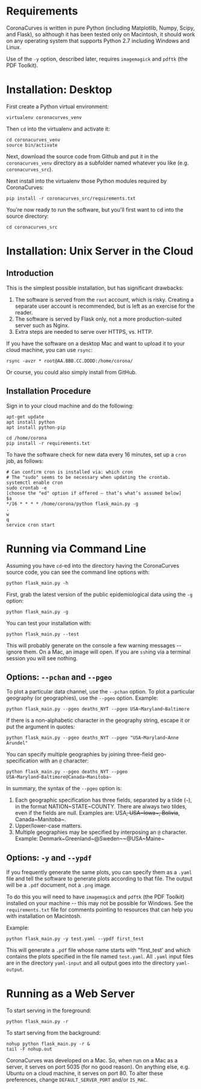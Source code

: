 # Requirements

CoronaCurves is written in pure Python (including Matplotlib, Numpy, Scipy, and Flask), so although it has been tested only on Macintosh, it should work on any operating system that supports Python 2.7 including Windows and Linux.

Use of the `-y` option, described later, requires `imagemagick` and `pdftk` (the PDF Toolkit).

# Installation: Desktop

First create a Python virtual environment:

    virtualenv coronacurves_venv

Then `cd` into the virtualenv and activate it:

    cd coronacurves_venv
    source bin/activate

Next, download the source code from Github and put it in the `coronacurves_venv` directory as a subfolder named whatever you like (e.g. `coronacurves_src`).

Next install into the virtualenv those Python modules required by CoronaCurves:

    pip install -r coronacurves_src/requirements.txt

You're now ready to run the software, but you'll first want to cd into the source directory:

    cd coronacurves_src

# Installation: Unix Server in the Cloud

## Introduction

This is the simplest possible installation, but has significant drawbacks:
1. The software is served from the `root` account, which is risky.  Creating a separate
user account is recommended, but is left as an exercise for the reader.
2. The software is served by Flask only, not a more production-suited server such as Nginx.
3. Extra steps are needed to serve over HTTPS, vs. HTTP.

If you have the software on a desktop Mac and want to upload it to your cloud
machine, you can use `rsync`:

    rsync -avzr * root@AA.BBB.CC.DDDD:/home/corona/

Or course, you could also simply install from GitHub.

## Installation Procedure

Sign in to your cloud machine and do the following:

    apt-get update
    apt install python
    apt install python-pip

    cd /home/corona
    pip install -r requirements.txt

To have the software check for new data every 16 minutes, set up a `cron` job, as follows:

    # Can confirm cron is installed via: which cron
    # The "sudo" seems to be necessary when updating the crontab.
    systemctl enable cron
    sudo crontab -e
    [choose the "ed" option if offered — that’s what’s assumed below]
    $a
    */16 * * * * /home/corona/python flask_main.py -g
    .
    w
    q
    service cron start

# Running via Command Line

Assuming you have `cd`-ed into the directory having the CoronaCurves source code, you can see the command line options with:

    python flask_main.py -h

First, grab the latest version of the public epidemiological data using the `-g` option:

    python flask_main.py -g

 You can test your installation with:

    python flask_main.py --test

This will probably generate on the console a few warning messages -- ignore them.  On a Mac, an image will open.  If you are `ssh`ing via a terminal session you will see nothing.

## Options: `--pchan` and `--pgeo`

To plot a particular data channel, use the `--pchan` option.  To plot a particular geography (or geographies), use the `--pgeo` option.  Example:

    python flask_main.py --pgeo deaths_NYT --pgeo USA~Maryland~Baltimore

If there is a non-alphabetic character in the geography string, escape it or put the argument in quotes:

    python flask_main.py --pgeo deaths_NYT --pgeo "USA~Maryland~Anne Arundel"

You can specify multiple geographies by joining three-field geo-specification with an `@` character:

    python flask_main.py --pgeo deaths_NYT --pgeo USA~Maryland~Baltimore@Canada~Manitoba~

In summary, the syntax of the `--pgeo` option is:
 1. Each geographic specification has three fields, separated by a tilde (`~`), in the format NATION~STATE~COUNTY.  There are always two tildes, even if the fields are null.  Examples are: USA~~, USA~Iowa~, Bolivia~~, Canada~Manitoba~.
 2. Upper/lower-case matters.
 3. Multiple geographies may be specified by interposing an `@` character.  Example: Denmark~Greenland~@Sweden~~@USA~Maine~

## Options: `-y` and `--ypdf`

If you frequently generate the same plots, you can specify them as a `.yaml` file and tell the software to generate plots according to that file.  The output will be a `.pdf` document, not a `.png` image.

To do this you will need to have `imagemagick` and `pdftk` (the PDF Toolkit) installed on your machine -- this may not be possible for Windows.  See the `requirements.txt` file for comments pointing to resources that can help you with installation on Macintosh.

Example:

    python flask_main.py -y test.yaml --ypdf first_test

This will generate a `.pdf` file whose name starts with "first_test' and which contains the plots specified in the file named `test.yaml`.  All `.yaml` input files are in the directory `yaml-input` and all output goes into the directory `yaml-output`.

# Running as a Web Server

To start serving in the foreground:

    python flask_main.py -r

To start serving from the background:

    nohup python flask_main.py -r &
    tail -F nohup.out


CoronaCurves was developed on a Mac.  So, when run on a Mac as a server, it serves on port 5035 (for no good reason).  On anything else, e.g. Ubuntu on a cloud machine, it serves on port 80.  To alter these preferences, change `DEFAULT_SERVER_PORT` and/or `IS_MAC`.
